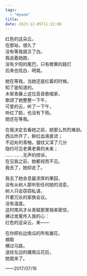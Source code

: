 ```yaml
---
tags:
  - "#poem"
title: 
date: 2023-12-05T11:22:00
---
```

红色的这朵云，   
在那站，很久了   
没有等我就泛了白。   
我追着她跑，   
没有夕阳的尾巴，只有橙黄的路灯   
后来也炫白、明晃。   

她在等我，当她还是红着的时候。  
知了是知道的。  
木架青藤上这位高音歌唱家，  
歌颂了她整整一下午，  
可爱的云，听了一下午，  
听红了脸，也没有下雨。  
她还在等我。  

在我决定去看她之前，她那么热烈难驯。  
西瓜炸开了，鲜红血液直流；  
不远处的青柚，皱纹又深了几分  
隐约可见老黄老黄的未来；  
...... .... ..无声的控诉，  
在见我之前，她都视而不见。  
我去了，她却走了。  

我去了她余息最浓厚的果园，  
没有从树人那听到任何她的消息，  
树人只会窃窃私语，  
开着冗长的家族会议。  
没有温度。  
这时南风才从青蛙那里捎来密信，  
拂过发尾传入我的心：  
红色的这朵云，来——  

在你把右边南瓜的所有雄花，  
摘取  
横过马路，  
送给左边的雌南瓜花后，  
她就来了。   

——2017/07/16
